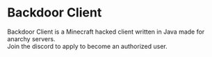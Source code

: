 # Backdoor Client
Backdoor Client is a Minecraft hacked client written in Java made for anarchy servers. 
 \
 Join the discord to apply to become an authorized user.
